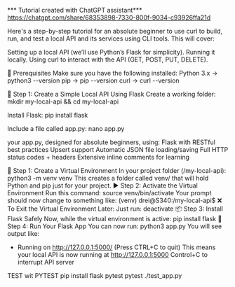 *** Tutorial created with ChatGPT assistant***
https://chatgpt.com/share/68353898-7330-800f-9034-c93926ffa21d

Here's a step-by-step tutorial for an absolute beginner to use curl to build, run, and test a local API and its services using CLI tools. This will cover:

Setting up a local API (we’ll use Python’s Flask for simplicity).
Running it locally.
Using curl to interact with the API (GET, POST, PUT, DELETE).

🧰 Prerequisites
Make sure you have the following installed:
Python 3.x → python3 --version
pip → pip --version
curl → curl --version


🧱 Step 1: Create a Simple Local API Using Flask
Create a working folder:
mkdir my-local-api && cd my-local-api

Install Flask:
pip install flask

Include a file called app.py:
nano app.py

your app.py, designed for absolute beginners, using:
Flask with RESTful best practices
Upsert support
Automatic JSON file loading/saving
Full HTTP status codes + headers
Extensive inline comments for learning

🧱 Step 1: Create a Virtual Environment
In your project folder (/my-local-api):
python3 -m venv venv
This creates a folder called venv/ that will hold Python and pip just for your project.
▶️ Step 2: Activate the Virtual Environment
Run this command:
source venv/bin/activate
Your prompt should now change to something like:
(venv) drei@S340:/my-local-api$
❌ To Exit the Virtual Environment Later:
Just run:
deactivate
📦 Step 3: Install Flask Safely
Now, while the virtual environment is active:
pip install flask
🚀 Step 4: Run Your Flask App
You can now run:
python3 app.py
You will see output like:
 * Running on http://127.0.0.1:5000/ (Press CTRL+C to quit)
This means your local API is now running at http://127.0.0.1:5000
Control+C to interrupt API server

TEST wit PYTEST
pip install flask pytest
pytest ./test_app.py


